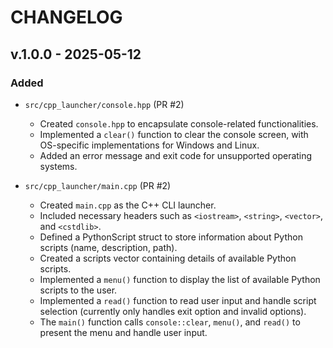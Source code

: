 # CHANGELOG

## v.1.0.0 - 2025-05-12

### Added

- `src/cpp_launcher/console.hpp` (PR #2)
    - Created `console.hpp` to encapsulate console-related functionalities.
    - Implemented a `clear()` function to clear the console screen, with OS-specific implementations for Windows and Linux.
    - Added an error message and exit code for unsupported operating systems.
    
- `src/cpp_launcher/main.cpp` (PR #2)
    - Created `main.cpp` as the C++ CLI launcher.
    - Included necessary headers such as `<iostream>`, `<string>`, `<vector>`, and `<cstdlib>`.
    - Defined a PythonScript struct to store information about Python scripts (name, description, path).
    - Created a scripts vector containing details of available Python scripts.
    - Implemented a `menu()` function to display the list of available Python scripts to the user.
    - Implemented a `read()` function to read user input and handle script selection (currently only handles exit option and invalid options).
    - The `main()` function calls `console::clear`, `menu()`, and `read()` to present the menu and handle user input.

